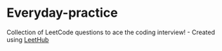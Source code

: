 # Everyday-practice
Collection of LeetCode questions to ace the coding interview! - Created using [LeetHub](https://github.com/QasimWani/LeetHub)
